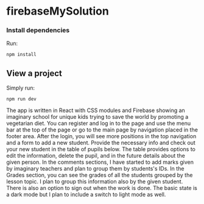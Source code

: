 # firebaseMySolution

### Install dependencies

Run:

```
npm install
```

## View a project

Simply run:

```
npm run dev
```

The app is written in React with CSS modules and Firebase showing an imaginary school for unique kids trying to save the world by promoting a vegetarian diet. 
You can register and log in to the page and use the menu bar at the top of the page or go to the main page by navigation placed in the footer area. 
After the login, you will see more positions in the top navigation and a form to add a new student.
Provide the necessary info and check out your new student in the table of pupils below. 
The table provides options to edit the information, delete the pupil, and in the future details about the given person. 
In the comments sections, I have started to add marks given by imaginary teachers and plan to group them by students's IDs. 
In the Grades section, you can see the grades of all the students grouped by the lesson topic. I plan to group this information also by the given student. 
There is also an option to sign out when the work is done. The basic state is a dark mode but I plan to include a switch to light mode as well. 
